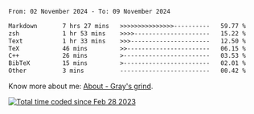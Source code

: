 <!--START_SECTION:waka-->

```txt
From: 02 November 2024 - To: 09 November 2024

Markdown       7 hrs 27 mins   >>>>>>>>>>>>>>>----------   59.77 %
zsh            1 hr 53 mins    >>>>---------------------   15.22 %
Text           1 hr 33 mins    >>>----------------------   12.50 %
TeX            46 mins         >>-----------------------   06.15 %
C++            26 mins         >------------------------   03.53 %
BibTeX         15 mins         >------------------------   02.01 %
Other          3 mins          -------------------------   00.42 %
```

<!--END_SECTION:waka-->

<!-- [![grayxu's github stats](https://github-readme-stats.vercel.app/api?username=grayxu&count_private=true&show_icons=true)](https://github.com/grayxu) -->

Know more about me: [About - Gray's grind](https://www.grayxu.cn/).
<p align="left">
  <a href="https://wakatime.com/@c69eb31e-43a1-463f-8968-c3449e386f57"><img src="https://wakatime.com/badge/user/c69eb31e-43a1-463f-8968-c3449e386f57.svg" title="Total time coded since Feb 28 2023" /></a>
</p>

